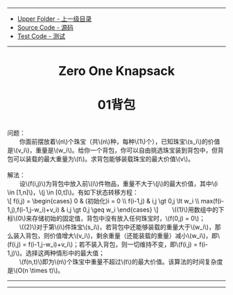 <script type="text/javascript" async src="//cdn.bootcss.com/mathjax/2.7.0/MathJax.js?config=TeX-AMS-MML_HTMLorMML"></script>
<script type="text/javascript" async src="https://cdnjs.cloudflare.com/ajax/libs/mathjax/2.7.1/MathJax.js?config=TeX-MML-AM_CHTML"></script>

--------
* [Upper Folder - 上一级目录](../../)
* [Source Code - 源码](https://github.com/zhaochenyou/Way-to-Algorithm/blob/master/src/DynamicProgramming/KnapsackDP/ZeroOneKnapsack.hpp)
* [Test Code - 测试](https://github.com/zhaochenyou/Way-to-Algorithm/blob/master/src/DynamicProgramming/KnapsackDP/ZeroOneKnapsack.cpp)

--------

<div>
<h1 align="center">Zero One Knapsack</h1>
<h1 align="center">01背包</h1>
<br>
问题： <br>
&emsp;&emsp;你面前摆放着\(n\)个珠宝（共\(n\)种，每种\(1\)个），已知珠宝\(s_i\)的价值是\(v_i\)，重量是\(w_i\)。给你一个背包，你可以自由挑选珠宝装到背包中，但背包可以装载的最大重量为\(t\)。求背包能够装载珠宝的最大价值\(v\)。 <br>
<br>
解法： <br>
&emsp;&emsp;设\(f(i,j)\)为背包中放入前\(i\)件物品，重量不大于\(j\)的最大价值，其中\(i \in [1,n]\)，\(j \in [0,t]\)。有如下状态转移方程： <br>
\[
f(i,j) =
\begin{cases}
0 & (初始化)i = 0 \\
f(i-1,j) & i,j \gt 0,j \lt w_i \\
max(f(i-1,j),f(i-1,j-w_i)+v_i) & i,j \gt 0,j \geq w_i
\end{cases}
\]
&emsp;&emsp;\((1)\)用数组中的下标\(0\)来存储初始的固定值，背包中没有放入任何珠宝时，\(f(0,j) = 0\)； <br>
&emsp;&emsp;\((2)\)对于第\(i\)件珠宝\(s_i\)，若背包中还能够装载的重量大于\(w_i\)，那么装入背包，则价值增大\(v_i\)，剩余重量（还能装载的重量）减小\(w_i\)，即\(f(i,j) = f(i-1,j-w_i)+v_i\)；若不装入背包，则一切维持不变，即\(f(i,j) = f(i-1,j)\)。选择这两种情形中的最大值； <br>
&emsp;&emsp;\(f(n,t)\)即为\(n\)个珠宝中重量不超过\(t\)的最大价值。该算法的时间复杂度是\(O(n \times t)\)。 <br>
</div>

--------
--------
